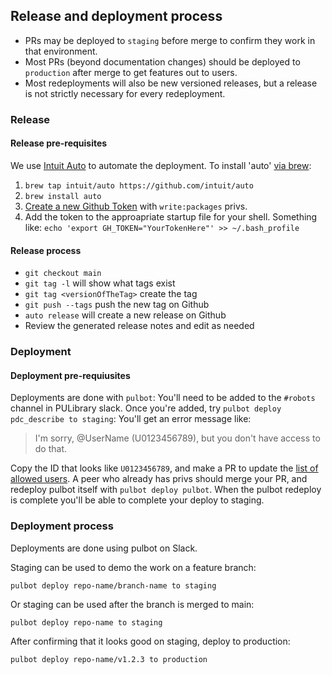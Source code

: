 ## Release and deployment process

- PRs may be deployed to `staging` before merge to confirm they work in that environment.
- Most PRs (beyond documentation changes) should be deployed to `production` after merge to get features out to users.
- Most redeployments will also be new versioned releases, but a release is not strictly necessary for every redeployment.

### Release

#### Release pre-requisites

We use [Intuit Auto](https://intuit.github.io/auto/) to automate the deployment. To install 'auto' [via brew](https://intuit.github.io/auto/docs/configuration/non-npm):

1. `brew tap intuit/auto https://github.com/intuit/auto`
1. `brew install auto`
1. [Create a new Github Token](https://github.com/settings/tokens) with `write:packages` privs.
1. Add the token to the approapriate startup file for your shell. Something like: `echo 'export GH_TOKEN="YourTokenHere"' >> ~/.bash_profile`

#### Release process

* `git checkout main`
* `git tag -l` will show what tags exist
* `git tag <versionOfTheTag>` create the tag
* `git push --tags` push the new tag on Github
* `auto release` will create a new release on Github
* Review the generated release notes and edit as needed

### Deployment

#### Deployment pre-requiusites

Deployments are done with `pulbot`: You'll need to be added to the `#robots` channel in PULibrary slack.
Once you're added, try `pulbot deploy pdc_describe to staging`: You'll get an error message like:
> I'm sorry, @UserName (U0123456789), but you don't have access to do that.

Copy the ID that looks like `U0123456789`, and make a PR to update the [list of allowed users](https://github.com/pulibrary/pulbot/blob/main/scripts/listener_middleware.coffee).
A peer who already has privs should merge your PR, and redeploy pulbot itself with `pulbot deploy pulbot`.
When the pulbot redeploy is complete you'll be able to complete your deploy to staging.

### Deployment process

Deployments are done using pulbot on Slack.

Staging can be used to demo the work on a feature branch:
```
pulbot deploy repo-name/branch-name to staging
```

Or staging can be used after the branch is merged to main:
```
pulbot deploy repo-name to staging
```

After confirming that it looks good on staging, deploy to production:
```
pulbot deploy repo-name/v1.2.3 to production
```
